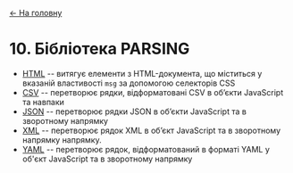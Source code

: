 [<- На головну](../)

# 10. Бібліотека PARSING

- [HTML](html.md)<span class="load"> </span> -- витягує елементи з HTML-документа, що міститься у вказаній властивості `msg`  за допомогою селекторів CSS
- [CSV](csv.md) -- перетворює рядки, відформатовані CSV в об’єкти JavaScript та навпаки
- [JSON](json.md) -- перетворює рядки JSON в об’єкти JavaScript та в зворотному напрямку
- [XML](xml.md) -- перетворює рядок XML в об’єкт JavaScript та в зворотному напрямку напрямку.
- [YAML](yaml.md) -- перетворює рядок, відформатований в форматі YAML у об'єкт JavaScript та в зворотному напрямку